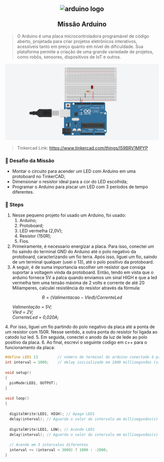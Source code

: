 <h2 align="center">
    <img src="https://www.redbytes.in/wp-content/uploads/2018/04/arduino-1-logo-png-transparent.png" alt="arduino logo" height="200" width="200"></br>
    <br> Missão Arduino </br>
</h2>

> O Arduino é uma placa microcontroladora programável de código aberto, projetada para criar projetos eletrônicos interativos, acessíveis tanto em preço quanto em nível de dificuldade. Sua plataforma permite a criação de uma grande variedade de projetos, como robôs, sensores, dispositivos de IoT e outros. 

<img src="./circuito.png"> </igm>
>Tinkercad Link: https://www.tinkercad.com/things/l59BRV1MPYP

### 🎯 Desafio da Missão
- Montar o circuito para acender um LED com Arduino em uma protoboard no TinkerCAD;
- Dimensionar o resistor ideal para a cor do LED escolhida;
- Programar o Arduino para piscar um LED com 3 períodos de tempo diferentes.

### 📒 Steps
1. Nesse pequeno projeto foi usado um Arduino, foi usado:
    1. Arduino;
    2. Protoboard;
    3. LED vermelha (2,0V);
    4. Resistor (150R);
    5. Fios.
2. Primeiramente, é necessario energizar a placa. Para isso, conectei um fio saindo do terminal GND do Arduino até o polo negativo da protoboard, caracterizando um fio terra. Após isso, liguei um fio, saindo de um terminal qualquer (usei o 13), até o polo positivo da protoboard.
3. A seguir, é de suma importancia escolher um resistor que consiga suportar a voltagem vinda da protoboard. Então, tendo em vista que o arduino fornece 5V a palca quando enviamos um sinal HIGH e que a led vermelha tem uma tensão máxima de 2 volts e corrente de até 20 Miliamperes, calculei resistência do resistor através da fórmula:

$$
R = (Valimentacao - Vled)/CorrenteLed
$$
<ul>
    <em> Valimentação = 5V; </em><br>
    <em> Vled = 2V; </em><br>
    <em> CorrenteLed = 0,020A; </em>
    
</ul>
4. Por isso, liguei um fio partindo do polo negativo da placa até a ponta de um resistor com 150R. Nesse sentido, a outra ponta do resistor foi ligada ao catodo luz led.
5. Em seguida, conectei o anodo da luz de lede ao polo positivo da placa.
6. Ao final, escrevi o seguinte codigo em c++ para o funcionamento da placa:



``` cpp
#define LED1 13         // número do terminal do arduino conectado à protoboard
int interval = 1000;    // delay inicializado em 1000 millisegundos (s)	

void setup()
{
  pinMode(LED1, OUTPUT);
}

void loop()
{
  
  digitalWrite(LED1, HIGH); // Apaga LED1
  delay(interval); // Aguarda o valor do intervalo em millisegundos(s)
  
  digitalWrite(LED1, LOW); // Acende LED1
  delay(interval); // Aguarda o valor do intervalo em millisegundos(s)
   
  // Acende em 3 intervalos diferentes
  interval += (interval < 3000) ? 1000 : -2000;
}
```
